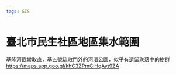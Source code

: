 ```yaml
---
tags: GIS
---
```


# 臺北市民生社區地區集水範圍

基隆河截彎取直，基五號疏散門外的河濱公園，似乎有遺留聚落中的樹群
https://maps.app.goo.gl/khC3ZPmCiHqAyt9ZA